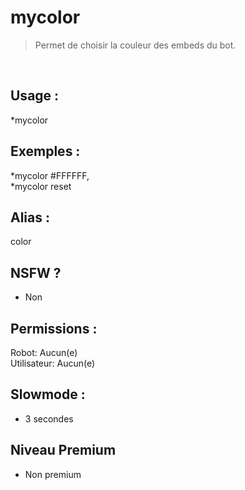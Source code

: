 # mycolor

> Permet de choisir la couleur des embeds du bot.

<br>

## Usage :

*mycolor <couleur hexadecimale>

## Exemples :

*mycolor #FFFFFF,
<br>*mycolor reset

## Alias :

color

## NSFW ?

- Non

## Permissions :

Robot: Aucun(e)
<br>
Utilisateur: Aucun(e)

## Slowmode :

- 3 secondes

## Niveau Premium

- Non premium